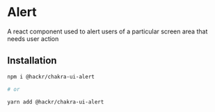 # Alert

A react component used to alert users of a particular screen area that needs
user action

## Installation

```sh
npm i @hackr/chakra-ui-alert

# or

yarn add @hackr/chakra-ui-alert
```

